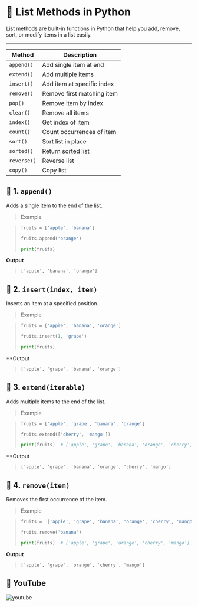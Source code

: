 # 🧰 List Methods in Python

List methods are built-in functions in Python that help you add, remove, sort, or modify items in a list easily.

___

| Method      | Description                |
| ----------- | -------------------------- |
| `append()`  | Add single item at end     |
| `extend()`  | Add multiple items         |
| `insert()`  | Add item at specific index |
| `remove()`  | Remove first matching item |
| `pop()`     | Remove item by index       |
| `clear()`   | Remove all items           |
| `index()`   | Get index of item          |
| `count()`   | Count occurrences of item  |
| `sort()`    | Sort list in place         |
| `sorted()`  | Return sorted list         |
| `reverse()` | Reverse list               |
| `copy()`    | Copy list                  |


## 📌 1. `append()`

Adds a single item to the end of the list.

> Example

>```python
>fruits = ['apple', 'banana']
>
>fruits.append('orange')
>
>print(fruits)  
>```

**Output**

>```
>['apple', 'banana', 'orange']
>```

## 📌 2. `insert(index, item)`

Inserts an item at a specified position.

> Example

>```python
>fruits = ['apple', 'banana', 'orange']
>
>fruits.insert(1, 'grape')
>
>print(fruits)  
>```

**Output

>```
>['apple', 'grape', 'banana', 'orange']
>```

## 📌 3. `extend(iterable)`

Adds multiple items to the end of the list.

> Example

>```python
>fruits = ['apple', 'grape', 'banana', 'orange']
>
>fruits.extend(['cherry', 'mango'])
>
>print(fruits)  # ['apple', 'grape', 'banana', 'orange', 'cherry', 'mango']
>```

**Output

>```
> ['apple', 'grape', 'banana', 'orange', 'cherry', 'mango']
>```

## 📌 4. `remove(item)`

Removes the first occurrence of the item.

> Example

>```python
>fruits =  ['apple', 'grape', 'banana', 'orange', 'cherry', 'mango']
>
>fruits.remove('banana')
>
>print(fruits)  # ['apple', 'grape', 'orange', 'cherry', 'mango']
>```

**Output**

>```
>['apple', 'grape', 'orange', 'cherry', 'mango']
>```

## 🎥 YouTube

![youtube]()


